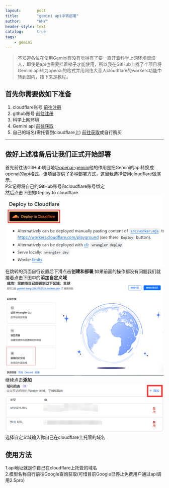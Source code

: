 ```yaml
---
layout:       post
title:        "gemini api中转部署"
author:       "WHY"
header-style: text
catalog:      true
tags:
    - gemini
---
```


>不知道各位在使用Gemini有没有觉得有了要一直开着科学上网环境很烦人，即使是api也需要挂着梯子才能使用，所以我在GitHub上找了个项目将Gemini api转为openai的格式并用网络大善人cloudflare的workers功能中转到国内，接下来是教程。

## 首先你需要做如下准备
1. cloudflare账号 [前往注册](https://cloudflare.com/)
2. github账号 [前往注册](https://github.com/)
3. 科学上网环境
4. Gemini api [前往获取](https://aistudio.google.com/)
5. 自己的域名(需托管到cloudflare上) [前往获取](https://dash.domain.digitalplat.org/)或自行购买

---

## 做好上述准备后让我们正式开始部署
首先前往该GitHub项目地址[openai-gemini](https://github.com/PublicAffairs/openai-gemini)他的作用是把Gemini的api转换成openai的api格式，该项目提供了多种部署方式，这里我选择使用cloudflare做演示。  
PS:记得将自己的GitHub账号和cloudflare账号绑定  
然后点击下图的Deploy to cloudflare  
![Deploy to cloudflare](/img/post-cloudflare.png)  
在跳转的页面自行设置后下滑点击**创建和部署**;如果前面的操作都没有问题我们就接着点击下图中的**添加自定义域**  
![添加自定义域](/img/post-自定义域.png)  
继续点击**添加**  
![添加](/img/post-add.png)  
选择自定义域输入你自己在cloudflare上托管的域名

## 使用方法
1.api地址就是你自己在cloudflare上托管的域名  
2.模型名称自行前往Google查询获取(可惜目前Google已停止免费用户通过api调用2.5pro)